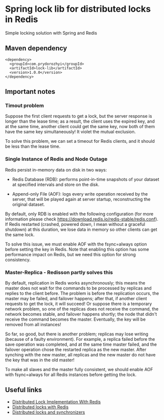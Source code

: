 # Spring lock lib for distributed locks in Redis

Simple locking solution with Spring and Redis

## Maven dependency

```
<dependency>
  <groupId>com.prydorozhyi</groupId>
  <artifactId>lock-lib</artifactId>
  <version>1.0.0</version>
</dependency>
```
        
## Important notes
### Timout problem
Suppose the first client requests to get a lock, but the server response is longer than the lease time; as a result, the client uses the expired key, and at the same time, another client could get the same key, now both of them have the same key simultaneously! It violet the mutual exclusion.

To solve this problem, we can set a timeout for Redis clients, and it should be less than the lease time.

### Single Instance of Redis and Node Outage

Redis persist in-memory data on disk in two ways:

 - Redis Database (RDB): performs point-in-time snapshots of your dataset at specified intervals and store on the disk. 

 - Append-only File (AOF): logs every write operation received by the server, that will be played again at server startup, reconstructing the original dataset.

By default, only RDB is enabled with the following configuration (for more information please check https://download.redis.io/redis-stable/redis.conf).
If Redis restarted (crashed, powered down, I mean without a graceful shutdown) at this duration, we lose data in memory so other clients can get the same lock.

To solve this issue, we must enable AOF with the fsync=always option before setting the key in Redis. Note that enabling this option has some performance impact on Redis, but we need this option for strong consistency.

### Master-Replica - Redisson partly solves this
By default, replication in Redis works asynchronously; this means the master does not wait for the commands to be processed by replicas and replies to the client before. The problem is before the replication occurs, the master may be failed, and failover happens; after that, if another client requests to get the lock, it will succeed! Or suppose there is a temporary network problem, so one of the replicas does not receive the command, the network becomes stable, and failover happens shortly; the node that didn't receive the command becomes the master. Eventually, the key will be removed from all instances!

So far, so good, but there is another problem; replicas may lose writing (because of a faulty environment). For example, a replica failed before the save operation was completed, and at the same time master failed, and the failover operation chose the restarted replica as the new master. After synching with the new master, all replicas and the new master do not have the key that was in the old master!

To make all slaves and the master fully consistent, we should enable AOF with fsync=always for all Redis instances before getting the lock.

## Useful links

- [Distributed Lock Implementation With Redis](https://dzone.com/articles/distributed-lock-implementation-with-redis)
- [Distributed locks with Redis](https://redis.io/topics/distlock)
- [Distributed locks and synchronizers](https://github.com/redisson/redisson/wiki/8.-Distributed-locks-and-synchronizers)
